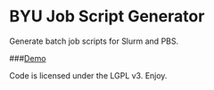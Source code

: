 BYU Job Script Generator
=====================

Generate batch job scripts for Slurm and PBS.

###[Demo](https://byuhpc.github.io/BYUJobScriptGenerator/)

Code is licensed under the LGPL v3.  Enjoy.
